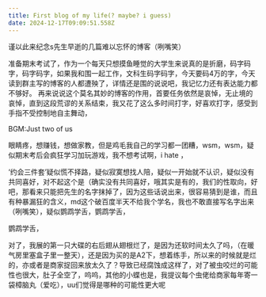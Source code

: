 ```yaml
---
title: First blog of my life(? maybe? i guess)
date: 2024-12-17T09:09:51.558Z
---
```


谨以此来纪念s先生早逝的几篇难以忘怀的博客（咧嘴笑）

准备期末考试了，作为一个每天只想摸鱼睡觉的大学生来说真的是折磨，码字码字，码字码字，如果我和围一起工作，文科生码字码字，今天要码4万的字，今天读到群主写的博客的人都遭殃了，详情还是围的说说吧，我记忆力还有表达能力都不够好。
再来说说这个莫名其妙的博客的作用，首要任务依然是哀悼，无止境的哀悼，直到这段荒谬的关系结束，我又花了这么多时间打字，好喜欢打字，感受到手指不受控制地自主舞动，

BGM:Just two of us

眼睛疼，想赚钱，想做家教，但是鸡毛我自己的学习都一团糟，wsm，wsm，疑似期末考后会疯狂学习加玩游戏，我不想考试啊，i hate ，

‘约会三件套’疑似慌不择路，疑似寂寞想找人陪，疑似一开始就不认识，疑似没有共同喜好，对不起这个是（确实没有共同喜好，哦其实是有的，我们的性取向，好吧，那看来只能把先生的名字抹掉了，因为这些话说出来，很容易猜到是谁，而且有种暴漏狂的含义，md这个破百度半天不给我个学名，我也不敢直接写名字出来（咧嘴笑），疑似鹦鹉学舌，鹦鹉学舌，

鹦鹉学舌，

对了，我展的第一只大碟的右后翅从翅根烂了，是因为还软时间太久了吗，（在暖气房里塞盒子里一整天），还是因为买的是A2下，想着练手，所以来的时候就是烂的，亦或者是商家捉回来放太久了？导致已经腐蚀成这样了，对了被虫咬烂的可能性也很大，肚子全空了，呜呜，其他的小蝶也是，我提议每个虫佬给商家每年寄一袋樟脑丸（爱吃），uu们觉得是哪种的可能性更大呢